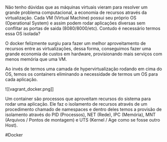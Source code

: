 
Não tenho dúvidas que as máquinas virtuais vieram para resolver um grande problema computacional, a economia de recursos através da virtualização.  Cada VM (Virtual Machine) possui seu próprio OS (Operational System) e assim podem rodar aplicações diversas sem conflitar as portas de saida (8080/8000/etc). Contudo é necessário termos essa OS isolada?

O docker felizmente surgiu para fazer um melhor aproveitamento de recursos entre as virtualizações, dessa forma, conseguimos fazer uma grande economia de custos em hardware, provisionando mais serviços com menos memória que uma VM. 

Ao invés de termos uma camada de hypervirtualização rodando em cima do OS, temos os containers eliminando a necessidade de termos um OS para cada aplicação. 

![[vagrant_docker.png]]

Um container são processos que aproveitam recursos do sistema para rodar uma aplicação. Ele faz o isolamento de recursos através de um procedimento chamado de namespaces e dentro deles temos a provisão de isolamento através do PID (Processos), NET (Rede), IPC (Memória), MNT (Arquivos / Pontos de montagem) e UTS (Kernel / Age como se fosse outro Host).

#Docker